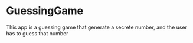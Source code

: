 # GuessingGame
This app is a guessing game that generate a secrete number, and the user has to guess that number

